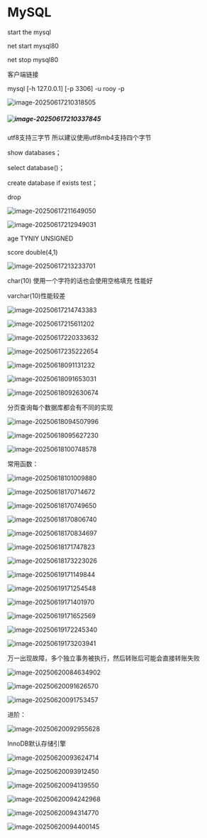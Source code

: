 # MySQL

start the mysql

net start mysql80

net stop mysql80

客户端链接

mysql [-h 127.0.0.1] [-p 3306] -u rooy -p

![image-20250617210318505](./pic/image-20250617210318505.png)

##### ![image-20250617210337845](./pic/image-20250617210337845.png)

utf8支持三字节 所以建议使用utf8mb4支持四个字节

show databases；

select database()；

create database if exists test；

drop 

![image-20250617211649050](./pic/image-20250617211649050.png)

![image-20250617212949031](./pic/image-20250617212949031.png)

age TYNIY UNSIGNED

score double(4,1)

![image-20250617213233701](./pic/image-20250617213233701.png)

char(10) 使用一个字符的话也会使用空格填充 性能好

varchar(10)性能较差

![image-20250617214743383](./pic/image-20250617214743383.png)

![image-20250617215611202](./pic/image-20250617215611202.png)

![image-20250617220333632](./pic/image-20250617220333632.png)

![image-20250617235222654](./pic/image-20250617235222654.png)

![image-20250618091131232](./pic/image-20250618091131232.png)

![image-20250618091653031](./pic/image-20250618091653031.png)

![image-20250618092630674](./pic/image-20250618092630674.png)

分页查询每个数据库都会有不同的实现

![image-20250618094507996](./pic/image-20250618094507996.png)

![image-20250618095627230](./pic/image-20250618095627230.png)

![image-20250618100748578](./pic/image-20250618100748578.png)

常用函数：

![image-20250618101009880](./pic/image-20250618101009880.png)

![image-20250618170714672](./pic/image-20250618170714672.png)

![image-20250618170749650](./pic/image-20250618170749650.png)

![image-20250618170806740](./pic/image-20250618170806740.png)

![image-20250618170834697](./pic/image-20250618170834697.png)

![image-20250618171747823](./pic/image-20250618171747823.png)

![image-20250618173223026](./pic/image-20250618173223026.png)

![image-20250619171149844](./pic/image-20250619171149844.png)

![image-20250619171254548](./pic/image-20250619171254548.png)

![image-20250619171401970](./pic/image-20250619171401970.png)

![image-20250619171652569](./pic/image-20250619171652569.png)

![image-20250619172245340](./pic/image-20250619172245340.png)

![image-20250619173203941](./pic/image-20250619173203941.png)

万一出现故障，多个独立事务被执行，然后转账后可能会直接转账失败

![image-20250620084634902](./pic/image-20250620084634902.png)

![image-20250620091626570](./pic/image-20250620091626570.png)

![image-20250620091753457](./pic/image-20250620091753457.png)

进阶：

![image-20250620092955628](./pic/image-20250620092955628.png)

InnoDB默认存储引擎

![image-20250620093624714](./pic/image-20250620093624714.png)

![image-20250620093912450](./pic/image-20250620093912450.png)

![image-20250620094139550](./pic/image-20250620094139550.png)

![image-20250620094242968](./pic/image-20250620094242968.png)

![image-20250620094314770](./pic/image-20250620094314770.png)

![image-20250620094400145](./pic/image-20250620094400145.png)

